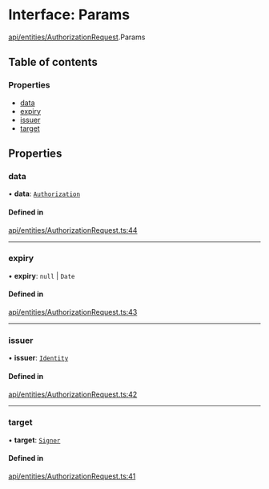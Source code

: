 # Interface: Params

[api/entities/AuthorizationRequest](../wiki/api.entities.AuthorizationRequest).Params

## Table of contents

### Properties

- [data](../wiki/api.entities.AuthorizationRequest.Params#data)
- [expiry](../wiki/api.entities.AuthorizationRequest.Params#expiry)
- [issuer](../wiki/api.entities.AuthorizationRequest.Params#issuer)
- [target](../wiki/api.entities.AuthorizationRequest.Params#target)

## Properties

### data

• **data**: [`Authorization`](../wiki/types#authorization)

#### Defined in

[api/entities/AuthorizationRequest.ts:44](https://github.com/PolymeshAssociation/polymesh-sdk/blob/07b115c8/src/api/entities/AuthorizationRequest.ts#L44)

___

### expiry

• **expiry**: ``null`` \| `Date`

#### Defined in

[api/entities/AuthorizationRequest.ts:43](https://github.com/PolymeshAssociation/polymesh-sdk/blob/07b115c8/src/api/entities/AuthorizationRequest.ts#L43)

___

### issuer

• **issuer**: [`Identity`](../wiki/api.entities.Identity.Identity)

#### Defined in

[api/entities/AuthorizationRequest.ts:42](https://github.com/PolymeshAssociation/polymesh-sdk/blob/07b115c8/src/api/entities/AuthorizationRequest.ts#L42)

___

### target

• **target**: [`Signer`](../wiki/types#signer)

#### Defined in

[api/entities/AuthorizationRequest.ts:41](https://github.com/PolymeshAssociation/polymesh-sdk/blob/07b115c8/src/api/entities/AuthorizationRequest.ts#L41)
